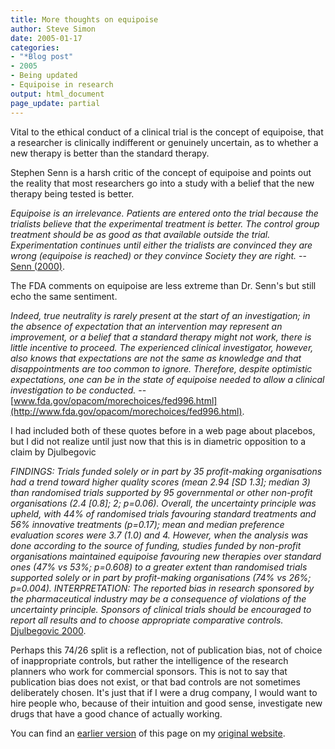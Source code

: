 ```yaml
---
title: More thoughts on equipoise
author: Steve Simon
date: 2005-01-17
categories:
- "*Blog post"
- 2005
- Being updated
- Equipoise in research
output: html_document
page_update: partial
---
```

Vital to the ethical conduct of a clinical trial is the concept of
equipoise, that a researcher is clinically indifferent or genuinely
uncertain, as to whether a new therapy is better than the standard
therapy.

Stephen Senn is a harsh critic of the concept of equipoise and points
out the reality that most researchers go into a study with a belief that
the new therapy being tested is better.

*Equipoise is an irrelevance. Patients are entered onto the trial
because the trialists believe that the experimental treatment is
better. The control group treatment should be as good as that
available outside the trial. Experimentation continues until either
the trialists are convinced they are wrong (equipoise is reached) or
they convince Society they are right.* \-- [Senn
(2000)](http://bmj.bmjjournals.com/cgi/eletters/321/7258/442#9231).

The FDA comments on equipoise are less extreme than Dr. Senn's but
still echo the same sentiment.

*Indeed, true neutrality is rarely present at the start of an
investigation; in the absence of expectation that an intervention may
represent an improvement, or a belief that a standard therapy might
not work, there is little incentive to proceed. The experienced
clinical investigator, however, also knows that expectations are not
the same as knowledge and that disappointments are too common to
ignore. Therefore, despite optimistic expectations, one can be in the
state of equipoise needed to allow a clinical investigation to be
conducted.* \--
[www.fda.gov/opacom/morechoices/fed996.html](http://www.fda.gov/opacom/morechoices/fed996.html).

I had included both of these quotes before in a web page about placebos,
but I did not realize until just now that this is in diametric
opposition to a claim by Djulbegovic

*FINDINGS: Trials funded solely or in part by 35 profit-making
organisations had a trend toward higher quality scores (mean 2.94 \[SD
1.3\]; median 3) than randomised trials supported by 95 governmental
or other non-profit organisations (2.4 \[0.8\]; 2; p=0.06). Overall,
the uncertainty principle was upheld, with 44% of randomised trials
favouring standard treatments and 56% innovative treatments (p=0.17);
mean and median preference evaluation scores were 3.7 (1.0) and 4.
However, when the analysis was done according to the source of
funding, studies funded by non-profit organisations maintained
equipoise favouring new therapies over standard ones (47% vs 53%;
p=0.608) to a greater extent than randomised trials supported solely
or in part by profit-making organisations (74% vs 26%; p=0.004).
INTERPRETATION: The reported bias in research sponsored by the
pharmaceutical industry may be a consequence of violations of the
uncertainty principle. Sponsors of clinical trials should be
encouraged to report all results and to choose appropriate comparative
controls.* [Djulbegovic
2000](http://www.ncbi.nlm.nih.gov/entrez/query.fcgi?cmd=Retrieve&db=pubmed&dopt=Abstract&list_uids=10968436).

Perhaps this 74/26 split is a reflection, not of publication bias, not
of choice of inappropriate controls, but rather the intelligence of the
research planners who work for commercial sponsors. This is not to say
that publication bias does not exist, or that bad controls are not
sometimes deliberately chosen. It's just that if I were a drug company,
I would want to hire people who, because of their intuition and good
sense, investigate new drugs that have a good chance of actually
working.

You can find an [earlier version][sim1] of this page on my [original website][sim2].


[sim1]: http://www.pmean.com/05/Equipoise.html
[sim2]: http://www.pmean.com/original_site.html
